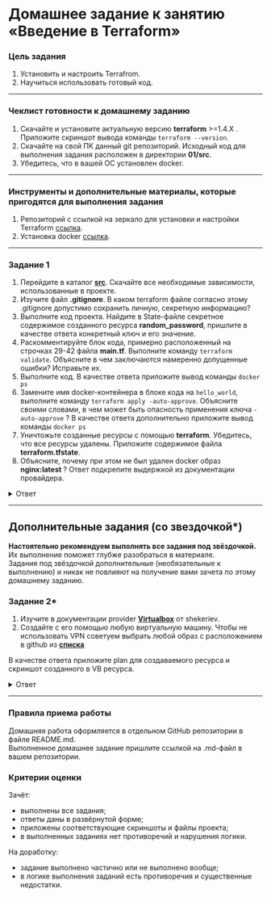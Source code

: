 # Домашнее задание к занятию «Введение в Terraform»

### Цель задания

1. Установить и настроить Terrafrom.
2. Научиться использовать готовый код.

------

### Чеклист готовности к домашнему заданию

1. Скачайте и установите актуальную версию **terraform** >=1.4.X . Приложите скриншот вывода команды ```terraform --version```.
2. Скачайте на свой ПК данный git репозиторий. Исходный код для выполнения задания расположен в директории **01/src**.
3. Убедитесь, что в вашей ОС установлен docker.

------

### Инструменты и дополнительные материалы, которые пригодятся для выполнения задания

1. Репозиторий с ссылкой на зеркало для установки и настройки Terraform  [ссылка](https://github.com/netology-code/devops-materials).
2. Установка docker [ссылка](https://docs.docker.com/engine/install/ubuntu/). 
------

### Задание 1

1. Перейдите в каталог [**src**](https://github.com/netology-code/ter-homeworks/tree/main/01/src). Скачайте все необходимые зависимости, использованные в проекте. 
2. Изучите файл **.gitignore**. В каком terraform файле согласно этому .gitignore допустимо сохранить личную, секретную информацию?
3. Выполните код проекта. Найдите  в State-файле секретное содержимое созданного ресурса **random_password**, пришлите в качестве ответа конкретный ключ и его значение.
4. Раскомментируйте блок кода, примерно расположенный на строчках 29-42 файла **main.tf**.
Выполните команду ```terraform validate```. Объясните в чем заключаются намеренно допущенные ошибки? Исправьте их.
5. Выполните код. В качестве ответа приложите вывод команды ```docker ps```
6. Замените имя docker-контейнера в блоке кода на ```hello_world```, выполните команду ```terraform apply -auto-approve```.
Объясните своими словами, в чем может быть опасность применения ключа  ```-auto-approve``` ? В качестве ответа дополнительно приложите вывод команды ```docker ps```
8. Уничтожьте созданные ресурсы с помощью **terraform**. Убедитесь, что все ресурсы удалены. Приложите содержимое файла **terraform.tfstate**. 
9. Объясните, почему при этом не был удален docker образ **nginx:latest** ? Ответ подкрепите выдержкой из документации провайдера.

<details>
<summary>Ответ</summary>
- Изучите файл **.gitignore**. В каком terraform файле согласно этому .gitignore допустимо сохранить личную, секретную информацию?
В файле personal.auto.tfvars
<br>

- Выполните код проекта. Найдите  в State-файле секретное содержимое созданного ресурса **random_password**, пришлите в качестве ответа конкретный ключ и его значение.
Ключ - random_string
Значение:
```bash
        {
          "schema_version": 3,
          "attributes": {
            "bcrypt_hash": "$2a$10$jsHefpAah6G0DhZrBgNIIOehjiEBgZ5pSCGVCt4V2Mo/kdleA1cgG",
            "id": "none",
            "keepers": null,
            "length": 16,
            "lower": true,
            "min_lower": 1,
            "min_numeric": 1,
            "min_special": 0,
            "min_upper": 1,
            "number": true,
            "numeric": true,
            "override_special": null,
            "result": "9Wq8709oeADTEhDt",
            "special": false,
            "upper": true
          },
```

- Раскомментируйте блок кода, примерно расположенный на строчках 29-42 файла **main.tf**. Выполните команду ```terraform validate```. Объясните в чем заключаются намеренно допущенные ошибки? Исправьте их.

Исправленный код:<br>
```bash
resource "docker_image" "nginx" {
  name         = "nginx:latest"
  keep_locally = true
}

resource "docker_container" "nginx" {
  image = docker_image.nginx.image_id
  name  = "example_${random_password.random_string.result}"

  ports {
    internal = 80
    external = 8000
  }
}
```
Ошибки:
1. У ресурса "docker_image" не было параметра name
2. В ресурсе "docker_container" была допащена ошибка "1nginx"
3. В Ресурсе названии ресурса "random_password" была ошибка "random_string_fake"
4. У параметра name было "resuld" вместо "result"
<br>

- Выполните код. В качестве ответа приложите вывод команды ```docker ps```
```bash
# docker ps
CONTAINER ID   IMAGE          COMMAND                  CREATED         STATUS         PORTS                  NAMES
d83fa895df77   021283c8eb95   "/docker-entrypoint.…"   4 seconds ago   Up 3 seconds   0.0.0.0:8000->80/tcp   example_9Wq8709oeADTEhDt
```
<br>

- Замените имя docker-контейнера в блоке кода на ```hello_world```, выполните команду ```terraform apply -auto-approve```.
Объясните своими словами, в чем может быть опасность применения ключа  ```-auto-approve``` ? В качестве ответа дополнительно приложите вывод команды ```docker ps```

С применением флага "-auto-approve" terraform не спросит подтверждение на запуск, так можно внести не верные изменения в систему.

```bash
# docker ps
CONTAINER ID   IMAGE          COMMAND                  CREATED         STATUS         PORTS                  NAMES
628dace98806   021283c8eb95   "/docker-entrypoint.…"   7 seconds ago   Up 6 seconds   0.0.0.0:8000->80/tcp   hello_world
```

- Уничтожьте созданные ресурсы с помощью **terraform**. Убедитесь, что все ресурсы удалены. Приложите содержимое файла **terraform.tfstate**. 
```bash
# terraform destroy
```

```yml
# cat terraform.tfstate
{
  "version": 4,
  "terraform_version": "1.5.3",
  "serial": 13,
  "lineage": "81c20b6f-f9cb-1a6d-011d-89106f06d8be",
  "outputs": {},
  "resources": [],
  "check_results": null
}
```

- Объясните, почему при этом не был удален docker образ **nginx:latest** ? Ответ подкрепите выдержкой из документации провайдера.
keep_locally (Boolean) If true, then the Docker image won't be deleted on destroy operation. If this is false, it will delete the image from the docker local storage on destroy operation.

</details>

------

## Дополнительные задания (со звездочкой*)

**Настоятельно рекомендуем выполнять все задания под звёздочкой.**   Их выполнение поможет глубже разобраться в материале.   
Задания под звёздочкой дополнительные (необязательные к выполнению) и никак не повлияют на получение вами зачета по этому домашнему заданию. 

### Задание 2*

1. Изучите в документации provider [**Virtualbox**](https://docs.comcloud.xyz/providers/shekeriev/virtualbox/latest/docs) от 
shekeriev.
2. Создайте с его помощью любую виртуальную машину. Чтобы не использовать VPN советуем выбрать любой образ с расположением в github из [**списка**](https://www.vagrantbox.es/)

В качестве ответа приложите plan для создаваемого ресурса и скриншот созданного в VB ресурса.

<details>
<summary>Ответ</summary>

```bash
% terraform plan
virtualbox_vm.node[0]: Refreshing state... [id=0d6b13af-3026-464b-a4a3-10359caeb6d6]

Terraform used the selected providers to generate the following execution plan. Resource actions are indicated with the following symbols:
  ~ update in-place

Terraform will perform the following actions:

  # virtualbox_vm.node[0] will be updated in-place
  ~ resource "virtualbox_vm" "node" {
        id         = "0d6b13af-3026-464b-a4a3-10359caeb6d6"
      ~ memory     = "1.9 gib" -> "2048 Mb"
        name       = "node-01"
        # (4 unchanged attributes hidden)

        # (1 unchanged block hidden)
    }

Plan: 0 to add, 1 to change, 0 to destroy.

───────────────────────────────────────────────────────────────────────────────────────────────────────────────────────────────────────────────────────────────────────────────────────────────────────────

Note: You didn't use the -out option to save this plan, so Terraform can't guarantee to take exactly these actions if you run "terraform apply" now.
```

![VM](https://github.com/aagrebeshkov/Homework/blob/main/05-virt-05-docker-swarm/images/VM.png)

Содержимое main.tf
```bash
terraform {
  required_providers {
    virtualbox = {
      source = "shekeriev/virtualbox"
      version = "0.0.4"
    }
  }
}

resource "virtualbox_vm" "node" {
  count  = 1
  name   = "${ format("node-%02d", count.index+1)}"
  image  = "https://app.vagrantup.com/shekeriev/boxes/debian-11/versions/0.2/providers/virtualbox.box"

  cpus   = 1
  memory = "2048 Mb"

  status = "running"

  network_adapter {
    type           = "bridged"
    host_interface = "en0: Wi-Fi"
    device         = "IntelPro1000MTDesktop"
  }
}

output "IPAddress" {
  value = element(virtualbox_vm.node.*.network_adapter.0.ipv4_address, 1)
}
```
</details>




------

### Правила приема работы

Домашняя работа оформляется в отдельном GitHub репозитории в файле README.md.   
Выполненное домашнее задание пришлите ссылкой на .md-файл в вашем репозитории.

### Критерии оценки

Зачёт:

* выполнены все задания;
* ответы даны в развёрнутой форме;
* приложены соответствующие скриншоты и файлы проекта;
* в выполненных заданиях нет противоречий и нарушения логики.

На доработку:

* задание выполнено частично или не выполнено вообще;
* в логике выполнения заданий есть противоречия и существенные недостатки. 